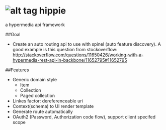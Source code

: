 ![alt tag](http://upload.wikimedia.org/wikipedia/commons/thumb/d/d2/Peace_sign.svg/330px-Peace_sign.svg.png)
hippie
======

a hypermedia api framework

##Goal
  * Create an auto routing api to use with spinel (auto feature discovery). A good example is this question from stockoverflow: http://stackoverflow.com/questions/11650426/working-with-a-hypermedia-rest-api-in-backbone/11652795#11652795

##Features

  * Generic domain style
    * Item
    * Collection
    * Paged collection
  * Linkes factor: dereferenceable uri
  * Context(schema) to UI render template
  * Generate route automatically
  * OAuth2 (Password, Authorization code flow), support client specifed scope
